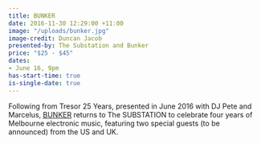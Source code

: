 ```yaml
---
title: BUNKER
date: 2016-11-30 12:29:00 +11:00
image: "/uploads/bunker.jpg"
image-credit: Duncan Jacob
presented-by: The Substation and Bunker
price: "$25 - $45"
dates:
- June 16, 9pm
has-start-time: true
is-single-date: true
---
```


Following from Tresor 25 Years, presented in June 2016 with DJ Pete and Marcelus, [BUNKER](http://bunker-music.com) returns to The SUBSTATION to celebrate four years of Melbourne electronic music, featuring two special guests (to be announced) from the US and UK. 
